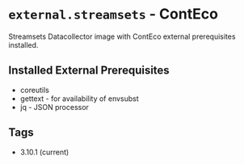 # `external.streamsets` - ContEco

Streamsets Datacollector image with ContEco external prerequisites installed.

## Installed External Prerequisites

* coreutils
* gettext - for availability of envsubst
* jq - JSON processor

## Tags

* 3.10.1 (current)  

